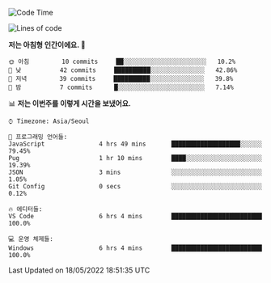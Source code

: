 <!--START_SECTION:waka-->
![Code Time](http://img.shields.io/badge/Code%20Time-0%20secs-blue)

![Lines of code](https://img.shields.io/badge/%EC%A0%80%EB%8A%94%20%EC%97%AC%ED%83%9C%EA%B9%8C%EC%A7%80%20-33%20Thousand%20%EC%A4%84%EC%9D%98%20%EC%BD%94%EB%93%9C%EB%A5%BC%20%EC%9E%91%EC%84%B1%ED%96%88%EC%96%B4%EC%9A%94.-blue)

**저는 아침형 인간이에요. 🐤** 

```text
🌞 아침         10 commits     ██░░░░░░░░░░░░░░░░░░░░░░░   10.2% 
🌆 낮　         42 commits     ██████████░░░░░░░░░░░░░░░   42.86% 
🌃 저녁         39 commits     ██████████░░░░░░░░░░░░░░░   39.8% 
🌙 밤　         7 commits      █░░░░░░░░░░░░░░░░░░░░░░░░   7.14%

```


📊 **저는 이번주를 이렇게 시간을 보냈어요.** 

```text
⌚︎ Timezone: Asia/Seoul

💬 프로그래밍 언어들: 
JavaScript               4 hrs 49 mins       ███████████████████░░░░░░   79.45% 
Pug                      1 hr 10 mins        ████░░░░░░░░░░░░░░░░░░░░░   19.39% 
JSON                     3 mins              ░░░░░░░░░░░░░░░░░░░░░░░░░   1.05% 
Git Config               0 secs              ░░░░░░░░░░░░░░░░░░░░░░░░░   0.12%

🔥 에디터들: 
VS Code                  6 hrs 4 mins        █████████████████████████   100.0%

💻 운영 체제들: 
Windows                  6 hrs 4 mins        █████████████████████████   100.0%

```


 Last Updated on 18/05/2022 18:51:35 UTC
<!--END_SECTION:waka-->
